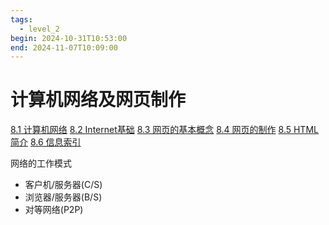 ```yaml
---
tags:
  - level_2
begin: 2024-10-31T10:53:00
end: 2024-11-07T10:09:00
---
```

# 计算机网络及网页制作

[8.1 计算机网络](0201-计算机基础/08-计算机网络及网页制作/8.1%20计算机网络.md)
[8.2 Internet基础](0201-计算机基础/08-计算机网络及网页制作/8.2%20Internet基础.md)
[8.3 网页的基本概念](0201-计算机基础/08-计算机网络及网页制作/8.3%20网页的基本概念.md)
[8.4 网页的制作](0201-计算机基础/08-计算机网络及网页制作/8.4%20网页的制作.md)
[8.5 HTML简介](0201-计算机基础/08-计算机网络及网页制作/8.5%20HTML简介.md)
[8.6 信息索引](0201-计算机基础/08-计算机网络及网页制作/8.6%20信息索引.md)

网络的工作模式
- 客户机/服务器(C/S)
- 浏览器/服务器(B/S)
- 对等网络(P2P)